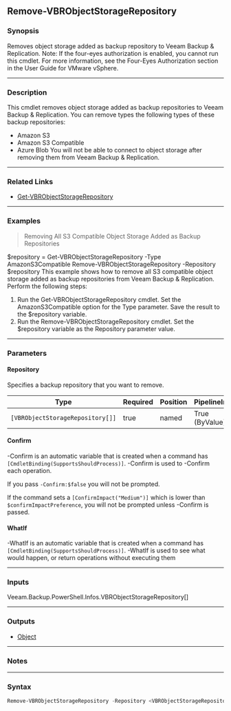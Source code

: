 Remove-VBRObjectStorageRepository
---------------------------------

### Synopsis
Removes object storage added as backup repository to Veeam Backup & Replication.
Note: If the four-eyes authorization is enabled, you cannot run this cmdlet. For more information, see the Four-Eyes Authorization section in the User Guide for VMware vSphere.

---

### Description

This cmdlet removes object storage added as backup repositories to Veeam Backup & Replication. You can remove types the following types of these backup repositories:
- Amazon S3
- Amazon S3 Compatible
- Azure Blob
You will not be able to connect to object storage after removing them from Veeam Backup & Replication.

---

### Related Links
* [Get-VBRObjectStorageRepository](Get-VBRObjectStorageRepository)

---

### Examples
> Removing All S3 Compatible Object Storage Added as Backup Repositories

$repository = Get-VBRObjectStorageRepository -Type AmazonS3Compatible
Remove-VBRObjectStorageRepository -Repository $repository
This example shows how to remove all S3 compatible object storage added as backup repositories from Veeam Backup & Replication.
Perform the following steps:
1. Run the Get-VBRObjectStorageRepository cmdlet. Set the AmazonS3Compatible option for the Type parameter. Save the result to the $repository variable.
2. Run the Remove-VBRObjectStorageRepository cmdlet. Set the $repository variable as the Repository parameter value.

---

### Parameters
#### **Repository**
Specifies a backup repository that you want to remove.

|Type                            |Required|Position|PipelineInput |
|--------------------------------|--------|--------|--------------|
|`[VBRObjectStorageRepository[]]`|true    |named   |True (ByValue)|

#### **Confirm**
-Confirm is an automatic variable that is created when a command has ```[CmdletBinding(SupportsShouldProcess)]```.
-Confirm is used to -Confirm each operation.

If you pass ```-Confirm:$false``` you will not be prompted.

If the command sets a ```[ConfirmImpact("Medium")]``` which is lower than ```$confirmImpactPreference```, you will not be prompted unless -Confirm is passed.

#### **WhatIf**
-WhatIf is an automatic variable that is created when a command has ```[CmdletBinding(SupportsShouldProcess)]```.
-WhatIf is used to see what would happen, or return operations without executing them

---

### Inputs
Veeam.Backup.PowerShell.Infos.VBRObjectStorageRepository[]

---

### Outputs
* [Object](https://learn.microsoft.com/en-us/dotnet/api/System.Object)

---

### Notes

---

### Syntax
```PowerShell
Remove-VBRObjectStorageRepository -Repository <VBRObjectStorageRepository[]> [-Confirm] [-WhatIf] [<CommonParameters>]
```
